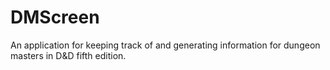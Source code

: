 # DMScreen
An application for keeping track of and generating information for dungeon masters in D&amp;D fifth edition. 
